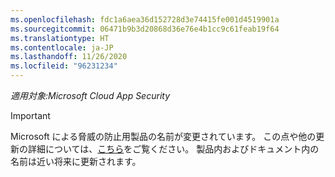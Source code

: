 ```yaml
---
ms.openlocfilehash: fdc1a6aea36d152728d3e74415fe001d4519901a
ms.sourcegitcommit: 06471b9b3d20868d36e76e4b1cc9c61feab19f64
ms.translationtype: HT
ms.contentlocale: ja-JP
ms.lasthandoff: 11/26/2020
ms.locfileid: "96231234"
---
```

*適用対象:Microsoft Cloud App Security*

> [!IMPORTANT]
>
> Microsoft による脅威の防止用製品の名前が変更されています。 この点や他の更新の詳細については、[こちら](https://www.microsoft.com/security/blog/?p=91813)をご覧ください。 製品内およびドキュメント内の名前は近い将来に更新されます。